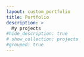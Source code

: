 ```yaml
---
layout: custom_portfolio
title: Portfolio
description: >
  My projects
#hide_description: true
# show_collection: projects
#grouped: true
---
```

